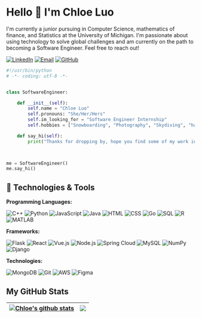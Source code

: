 # Hello 👋 I'm Chloe Luo
I'm currently a junior pursuing in Computer Science, mathematics of finance, and Statistics at the University of Michigan. I'm passionate about using technology to solve global challenges and am currently on the path to becoming a Software Engineer. Feel free to reach out! 

[![LinkedIn](https://img.shields.io/badge/LinkedIn-Chloe_Luo-informational?style=flat&logo=linkedin&logoColor=white&color=0A66C2)](https://www.linkedin.com/in/chloe-l-907259238)
[![Email](https://img.shields.io/badge/Email-qwluo@umich.edu-informational?style=flat&logo=gmail&logoColor=white&color=D14836)](mailto:qwluo@umich.edu)
[![GitHub](https://img.shields.io/badge/GitHub-bluliosluo-informational?style=flat&logo=github&logoColor=white&color=181717)](https://github.com/bluliosluo)


```python
#!/usr/bin/python
# -*- coding: utf-8 -*-


class SoftwareEngineer:

    def __init__(self): 
        self.name = "Chloe Luo"
        self.pronouns: "She/Her/Hers"
        self.im_looking_for = "Software Engineer Internship"
        self.hobbies = ["Snowboarding", "Photography", "Skydiving", "handpan"]

    def say_hi(self):
        print("Thanks for dropping by, hope you find some of my work interesting.")
        


me = SoftwareEngineer()
me.say_hi()
```


## 🔧 Technologies & Tools

**Programming Languages:**

![C++](https://img.shields.io/badge/Code-C++-informational?style=flat&logo=cplusplus&logoColor=white&color=00599C)
![Python](https://img.shields.io/badge/Code-Python-informational?style=flat&logo=python&logoColor=white&color=3776AB)
![JavaScript](https://img.shields.io/badge/Code-JavaScript-informational?style=flat&logo=javascript&logoColor=white&color=F7DF1E)
![Java](https://img.shields.io/badge/Code-Java-informational?style=flat&logo=java&logoColor=white&color=007396)
![HTML](https://img.shields.io/badge/Code-HTML-informational?style=flat&logo=html5&logoColor=white&color=E34F26)
![CSS](https://img.shields.io/badge/Code-CSS-informational?style=flat&logo=css3&logoColor=white&color=1572B6)
![Go](https://img.shields.io/badge/Code-Go-informational?style=flat&logo=go&logoColor=white&color=00ADD8)
![SQL](https://img.shields.io/badge/Code-SQL-informational?style=flat&logo=sql&logoColor=white&color=CC2927)
![R](https://img.shields.io/badge/Code-R-informational?style=flat&logo=r&logoColor=white&color=276DC3)
![MATLAB](https://img.shields.io/badge/Code-MATLAB-informational?style=flat&logo=matlab&logoColor=white&color=0076A8)

**Frameworks:**

![Flask](https://img.shields.io/badge/Web-Flask-informational?style=flat&logo=flask&logoColor=white&color=000000)
![React](https://img.shields.io/badge/Web-React-informational?style=flat&logo=react&logoColor=white&color=61DAFB)
![Vue.js](https://img.shields.io/badge/Web-Vue.js-informational?style=flat&logo=vue.js&logoColor=white&color=42b883)
![Node.js](https://img.shields.io/badge/Backend-Node.js-informational?style=flat&logo=node.js&logoColor=white&color=339933)
![Spring Cloud](https://img.shields.io/badge/Backend-Spring_Cloud-informational?style=flat&logo=spring&logoColor=white&color=6DB33F)
![MySQL](https://img.shields.io/badge/Database-MySQL-informational?style=flat&logo=mysql&logoColor=white&color=4479A1)
![NumPy](https://img.shields.io/badge/Code-NumPy-informational?style=flat&logo=numpy&logoColor=white&color=013243)
![Django](https://img.shields.io/badge/Web-Django-informational?style=flat&logo=django&logoColor=white&color=092E20)

**Technologies:**

![MongoDB](https://img.shields.io/badge/Database-MongoDB-informational?style=flat&logo=mongodb&logoColor=white&color=47A248)
![Git](https://img.shields.io/badge/Tools-Git-informational?style=flat&logo=git&logoColor=white&color=F05032)
![AWS](https://img.shields.io/badge/Cloud-AWS-informational?style=flat&logo=amazon-aws&logoColor=white&color=232F3E)
![Figma](https://img.shields.io/badge/Design-Figma-informational?style=flat&logo=figma&logoColor=white&color=F24E1E)



## My GitHub Stats


| <a href="https://github.com/anuraghazra/github-readme-stats"><img align="center" src="https://github-readme-stats.vercel.app/api?username=bluliosluo&show_icons=true&include_all_commits=true&theme=buefy&hide_border=true" alt="Chloe's github stats" /></a> | <a href="https://github.com/anuraghazra/github-readme-stats"><img align="center" src="https://github-readme-stats.vercel.app/api/top-langs/?username=bluliosluo&layout=compact&theme=buefy&hide_border=true" /></a> |
| ------------- | ------------- |

